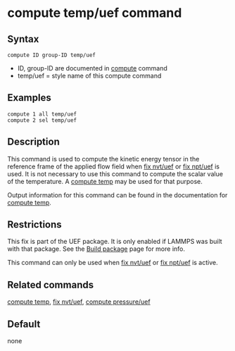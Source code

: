 # compute temp/uef command

## Syntax

``` LAMMPS
compute ID group-ID temp/uef
```

-   ID, group-ID are documented in [compute](compute) command
-   temp/uef = style name of this compute command

## Examples

``` LAMMPS
compute 1 all temp/uef
compute 2 sel temp/uef
```

## Description

This command is used to compute the kinetic energy tensor in the
reference frame of the applied flow field when [fix nvt/uef](fix_nh_uef)
or [fix npt/uef](fix_nh_uef) is used. It is not necessary to use this
command to compute the scalar value of the temperature. A [compute
temp](compute_temp) may be used for that purpose.

Output information for this command can be found in the documentation
for [compute temp](compute_temp).

## Restrictions

This fix is part of the UEF package. It is only enabled if LAMMPS was
built with that package. See the [Build package](Build_package) page for
more info.

This command can only be used when [fix nvt/uef](fix_nh_uef) or [fix
npt/uef](fix_nh_uef) is active.

## Related commands

[compute temp](compute_temp), [fix nvt/uef](fix_nh_uef), [compute
pressure/uef](compute_pressure_uef)

## Default

none
